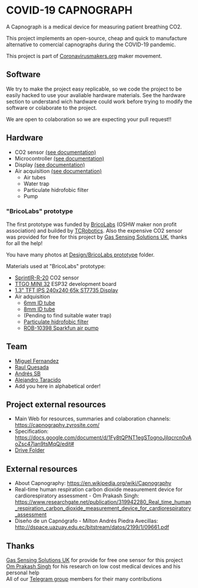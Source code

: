 # COVID-19 CAPNOGRAPH

A Capnograph is a medical device for measuring patient breathing CO2.

This project implements an open-source, cheap and quick to manufacture alternative to comercial capnographs during the COVID-19 pandemic.

This project is part of [Coronavirusmakers.org](https://www.coronavirusmakers.org/) maker movement.

## Software
We try to make the project easy replicable, so we code the project to be easily hacked to use your avaliable hardware materials. See the hardware section to understand wich hardware could work before trying to modify the software or colaborate to the project.

We are open to colaboration so we are expecting your pull request!! 

## Hardware
* CO2 sensor [(see documentation)](HW_co2sensors.md)
* Microcontroller [(see documentation)](HW_microcontrollers.md)
* Display [(see documentation)](HW_displays.md)
* Air acquisition [(see documentation)](HW_air_acquisition.md)
  * Air tubes
  * Water trap
  * Particulate hidrofobic filter
  * Pump

### "BricoLabs" prototype
The first prototype was funded by [BricoLabs](https://bricolabs.cc/) (OSHW maker non profit association) and builded by [TCRobotics](https://github.com/TCRobotics). Also the expensive CO2 sensor was provided for free for this project by [Gas Sensing Solutions UK](https://www.gassensing.co.uk/), thanks for all the help!

You have many photos at [Design/BricoLabs prototype](Design/BricoLabs%20prototype) folder.

Materials used at "BricoLabs" prototype:  
* [SprintIR-R-20](https://www.gassensing.co.uk/product/sprintir-r/) CO2 sensor
* [TTGO MINI 32](https://es.aliexpress.com/item/32846710180.html) ESP32 development board
* [1.3" TFT IPS 240x240 65k ST7735 Display](https://www.aliexpress.com/item/32947890530.html?spm=a2g0s.9042311.0.0.274263c0QKCxM4)
* Air adquisition
  * [6mm ID tube](https://www.amazon.es/gp/product/B00MDICUYG/)
  * [8mm ID tube](https://www.amazon.es/gp/product/B00MDICUHI/)
  * (Pending to find suitable water trap)
  * [Particulate hidrofobic filter](https://tienda.fisaude.com/filtro-antibacteriano-hidrofobico-para-aspiradores-secreciones-conector-8mm-p-37398.html)
  * [ROB-10398 Sparkfun air pump](https://www.tme.eu/es/details/sf-rob-10398/motores-de-cc/sparkfun-electronics-inc/rob-10398/)

## Team
* [Miguel Fernandez](https://github.com/muit)  
* [Raul Quesada](https://github.com/raquenaengineering)  
* [Andrés SB](https://github.com/andrwssb)  
* [Alejandro Taracido](https://github.com/tcrobotics) 
* Add you here in alphabetical order!

## Project external resources
- Main Web for resources, summaries and colaboration channels: https://capnography.zyrosite.com/
- Specification: https://docs.google.com/document/d/1Fy8tQPNT1egSTognoJjIqcrcn0vAoZsc47lan9tsMqQ/edit#
- [Drive Folder](https://drive.google.com/drive/folders/1-fBFVFW2NwqgQL-am8wTxIKTYgCndMPH?usp=sharing)

## External resources
* About Capnography: https://en.wikipedia.org/wiki/Capnography
* Real-time human respiration carbon dioxide measurement device
for cardiorespiratory assessment - Om Prakash Singh: https://www.researchgate.net/publication/319942280_Real_time_human_respiration_carbon_dioxide_measurement_device_for_cardiorespiratory_assessment
* Diseño de un Capnógrafo - Milton Andrés Piedra Avecillas: http://dspace.uazuay.edu.ec/bitstream/datos/2199/1/09661.pdf

## Thanks
[Gas Sensing Solutions UK](https://www.gassensing.co.uk/) for provide for free one sensor for this project  
[Om Prakash Singh](https://www.researchgate.net/profile/Om_Prakash_Singh10) for his research on low cost medical devices and his personal help  
All of our [Telegram group](https://t.me/joinchat/AHkqjBnI4c5RSNvks5OjxA) members for their many contributions

